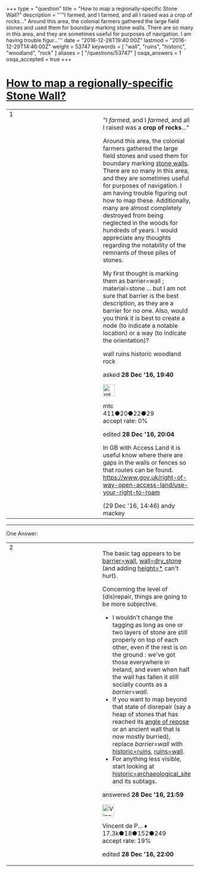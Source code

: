 +++
type = "question"
title = "How to map a regionally-specific Stone Wall?"
description = '''&quot;I farmed, and I farmed, and all I raised was a crop of rocks...&quot; Around this area, the colonial farmers gathered the large field stones and used them for boundary marking stone walls. There are so many in this area, and they are sometimes useful for purposes of navigation. I am having trouble figur...'''
date = "2016-12-28T19:40:00Z"
lastmod = "2016-12-29T14:46:00Z"
weight = 53747
keywords = [ "wall", "ruins", "historic", "woodland", "rock" ]
aliases = [ "/questions/53747" ]
osqa_answers = 1
osqa_accepted = true
+++

<div class="headNormal">

# [How to map a regionally-specific Stone Wall?](/questions/53747/how-to-map-a-regionally-specific-stone-wall)

</div>

<div id="main-body">

<div id="askform">

<table id="question-table" style="width:100%;">
<colgroup>
<col style="width: 50%" />
<col style="width: 50%" />
</colgroup>
<tbody>
<tr>
<td style="width: 30px; vertical-align: top"><div class="vote-buttons">
<span id="post-53747-upvote" class="ajax-command post-vote up" rel="nofollow" title="I like this post (click again to cancel)"> </span>
<div id="post-53747-score" class="post-score" title="current number of votes">
1
</div>
<span id="post-53747-downvote" class="ajax-command post-vote down" rel="nofollow" title="I dont like this post (click again to cancel)"> </span> <span id="favorite-mark" class="ajax-command favorite-mark" rel="nofollow" title="mark/unmark this question as favorite (click again to cancel)"> </span>
<div id="favorite-count" class="favorite-count">
&#10;</div>
</div></td>
<td><div id="item-right">
<div class="question-body">
<p>"I <em>farmed</em>, and I <em>farmed</em>, and all I raised was a <strong>crop of rocks</strong>..."</p>
<p>Around this area, the colonial farmers gathered the large field stones and used them for boundary marking <a href="http://www.primaryresearch.org/stonewalls/schweizer/">stone walls</a>. There are so many in this area, and they are sometimes useful for purposes of navigation. I am having trouble figuring out how to map these. Additionally, many are almost completely destroyed from being neglected in the woods for hundreds of years. I would appreciate any thoughts regarding the notability of the remnants of these piles of stones.</p>
<p>My first thought is marking them as barrier=wall ; material=stone ... but I am not sure that barrier is the best description, as they are a barrier for no one. Also, would you think it is best to create a node (to indicate a notable location) or a way (to indicate the orientation)?</p>
</div>
<div id="question-tags" class="tags-container tags">
<span class="post-tag tag-link-wall" rel="tag" title="see questions tagged &#39;wall&#39;">wall</span> <span class="post-tag tag-link-ruins" rel="tag" title="see questions tagged &#39;ruins&#39;">ruins</span> <span class="post-tag tag-link-historic" rel="tag" title="see questions tagged &#39;historic&#39;">historic</span> <span class="post-tag tag-link-woodland" rel="tag" title="see questions tagged &#39;woodland&#39;">woodland</span> <span class="post-tag tag-link-rock" rel="tag" title="see questions tagged &#39;rock&#39;">rock</span>
</div>
<div id="question-controls" class="post-controls">
&#10;</div>
<div class="post-update-info-container">
<div class="post-update-info post-update-info-user">
<p>asked <strong>28 Dec '16, 19:40</strong></p>
<img src="https://secure.gravatar.com/avatar/cb68523a12e3580728c6bee495ae602e?s=32&amp;d=identicon&amp;r=g" class="gravatar" width="32" height="32" alt="mtc&#39;s gravatar image" />
<p><span>mtc</span><br />
<span class="score" title="411 reputation points">411</span><span title="20 badges"><span class="badge1">●</span><span class="badgecount">20</span></span><span title="22 badges"><span class="silver">●</span><span class="badgecount">22</span></span><span title="29 badges"><span class="bronze">●</span><span class="badgecount">29</span></span><br />
<span class="accept_rate" title="Rate of the user&#39;s accepted answers">accept rate:</span> <span title="mtc has no accepted answers">0%</span></p>
</div>
<div class="post-update-info post-update-info-edited">
<p><span> edited <strong>28 Dec '16, 20:04</strong> </span></p>
</div>
</div>
<div id="comments-container-53747" class="comments-container">
<span id="53749"></span>
<div id="comment-53749" class="comment">
<div id="post-53749-score" class="comment-score">
&#10;</div>
<div class="comment-text">
<p>In GB with Access Land it is useful know where there are gaps in the walls or fences so that routes can be found. <a href="https://www.gov.uk/right-of-way-open-access-land/use-your-right-to-roam">https://www.gov.uk/right-of-way-open-access-land/use-your-right-to-roam</a></p>
</div>
<div id="comment-53749-info" class="comment-info">
<span class="comment-age">(29 Dec '16, 14:46)</span> <span class="comment-user userinfo">andy mackey</span>
</div>
</div>
</div>
<div id="comment-tools-53747" class="comment-tools">
&#10;</div>
<div class="clear">
&#10;</div>
<div id="comment-53747-form-container" class="comment-form-container">
&#10;</div>
<div class="clear">
&#10;</div>
</div></td>
</tr>
</tbody>
</table>

------------------------------------------------------------------------

<div class="tabBar">

<span id="sort-top"></span>

<div class="headQuestions">

One Answer:

</div>

</div>

<span id="53748"></span>

<div id="answer-container-53748" class="answer accepted-answer">

<table style="width:100%;">
<colgroup>
<col style="width: 50%" />
<col style="width: 50%" />
</colgroup>
<tbody>
<tr>
<td style="width: 30px; vertical-align: top"><div class="vote-buttons">
<span id="post-53748-upvote" class="ajax-command post-vote up" rel="nofollow" title="I like this post (click again to cancel)"> </span>
<div id="post-53748-score" class="post-score" title="current number of votes">
2
</div>
<span id="post-53748-downvote" class="ajax-command post-vote down" rel="nofollow" title="I dont like this post (click again to cancel)"> </span> <span class="accept-answer on" rel="nofollow" title="mtc has selected this answer as the correct answer"> </span>
</div></td>
<td><div class="item-right">
<div class="answer-body">
<p>The basic tag appears to be <a href="https://wiki.openstreetmap.org/wiki/Tag:barrier%3Dwall">barrier=wall</a>, <a href="https://wiki.openstreetmap.org/wiki/Tag:wall%3Ddry_stone">wall=dry_stone</a> (and adding <a href="https://wiki.openstreetmap.org/wiki/Key:height">height=*</a> can't hurt).</p>
<p>Concerning the level of (dis)repair, things are going to be more subjective.</p>
<ul>
<li>I wouldn't change the tagging as long as one or two layers of stone are still properly on top of each other, even if the rest is on the ground : we've got those everywhere in Ireland, and even when half the wall has fallen it still socially counts as a <em>barrier=wall</em>.</li>
<li>If you want to map beyond that state of disrepair (say a heap of stones that has reached its <a href="https://en.wikipedia.org/wiki/Angle_of_repose">angle of repose</a> or an ancient wall that is now mostly burried), replace <em>barrier=wall</em> with <a href="https://wiki.openstreetmap.org/wiki/Tag:historic%3Druins">historic=ruins</a>, <a href="https://wiki.openstreetmap.org/wiki/Key:ruins">ruins=wall</a>.</li>
<li>For anything less visible, start looking at <a href="https://wiki.openstreetmap.org/wiki/Tag:historic%3Darchaeological_site">historic=archaeological_site</a> and its subtags.</li>
</ul>
</div>
<div class="answer-controls post-controls">
&#10;</div>
<div class="post-update-info-container">
<div class="post-update-info post-update-info-user">
<p>answered <strong>28 Dec '16, 21:59</strong></p>
<img src="https://secure.gravatar.com/avatar/d20f86db9a6f03cb070e9fbaaf0b7228?s=32&amp;d=identicon&amp;r=g" class="gravatar" width="32" height="32" alt="Vincent%20de%20Phily&#39;s gravatar image" />
<p><span>Vincent de P... ♦</span><br />
<span class="score" title="17304 reputation points"><span>17.3k</span></span><span title="18 badges"><span class="badge1">●</span><span class="badgecount">18</span></span><span title="152 badges"><span class="silver">●</span><span class="badgecount">152</span></span><span title="249 badges"><span class="bronze">●</span><span class="badgecount">249</span></span><br />
<span class="accept_rate" title="Rate of the user&#39;s accepted answers">accept rate:</span> <span title="Vincent de Phily has 64 accepted answers">19%</span></p>
</div>
<div class="post-update-info post-update-info-edited">
<p><span> edited <strong>28 Dec '16, 22:00</strong> </span></p>
</div>
</div>
<div id="comments-container-53748" class="comments-container">
&#10;</div>
<div id="comment-tools-53748" class="comment-tools">
&#10;</div>
<div class="clear">
&#10;</div>
<div id="comment-53748-form-container" class="comment-form-container">
&#10;</div>
<div class="clear">
&#10;</div>
</div></td>
</tr>
</tbody>
</table>

</div>

<div class="paginator-container-left">

</div>

</div>

</div>

